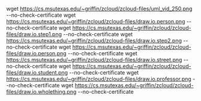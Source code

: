 wget https://cs.msutexas.edu/~griffin/zcloud/zcloud-files/uml_vid_250.png --no-check-certificate
wget https://cs.msutexas.edu/~griffin/zcloud/zcloud-files/draw.io.person.png --no-check-certificate
wget https://cs.msutexas.edu/~griffin/zcloud/zcloud-files/draw.io.step1.png --no-check-certificate
wget https://cs.msutexas.edu/~griffin/zcloud/zcloud-files/draw.io.step2.png --no-check-certificate
wget https://cs.msutexas.edu/~griffin/zcloud/zcloud-files/draw.io.person.png --no-check-certificate
wget https://cs.msutexas.edu/~griffin/zcloud/zcloud-files/draw.io.street.png --no-check-certificate
wget https://cs.msutexas.edu/~griffin/zcloud/zcloud-files/draw.io.student.png --no-check-certificate
wget https://cs.msutexas.edu/~griffin/zcloud/zcloud-files/draw.io.professor.png --no-check-certificate
wget https://cs.msutexas.edu/~griffin/zcloud/zcloud-files/draw.io.wholething.png --no-check-certificate
